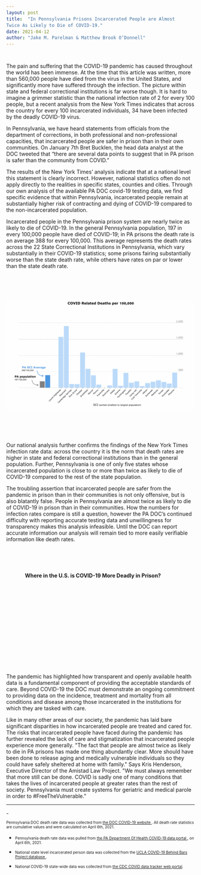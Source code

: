 ```yaml
---
layout: post
title:  "In Pennsylvania Prisons Incarcerated People are Almost
Twice As Likely to Die of COVID-19."
date: 2021-04-12
author: "Jake M. Parelman & Matthew Brook O’Donnell"
---
```

<div class='tooltip' style="opacity:0; padding: 6px; background-color:white; font:12p sans-serif; border-style:solid; border-width:1px;border-color:black"></div>

<p class="font-italic">The pain and suffering that the COVID-19 pandemic has caused throughout the world has been immense. At the time that this article was written, more than 560,000 people have died from the virus in the United States, and significantly more have suffered through the infection. The picture within state and federal correctional institutions is far worse though. It is hard to imagine a grimmer statistic than the national infection rate of 2 for every 100 people, but a recent analysis from the New York Times indicates that across the country for every 100 incarcerated individuals, 34 have been infected by the deadly COVID-19 virus. </p>

In Pennsylvania, we have heard statements from officials from the department of corrections, in both professional and non-professional capacities, that incarcerated people are safer in prison than in their own communities. On January 7th Bret Bucklen, the head data analyst at the DOC tweeted that “there are several data points to suggest that in PA prison is safer than the community from COVID.”

The results of the New York Times’ analysis indicate that at a national level this statement is clearly incorrect. However, national statistics often do not apply directly to the realities in specific states, counties and cities. Through our own analysis of the available PA DOC covid-19 testing data, we find specific evidence that within Pennsylvania, incarcerated people remain at substantially higher risk of contracting and dying of COVID-19 compared to the non-incarcerated population.

Incarcerated people in the Pennsylvania prison system are nearly twice as likely to die of COVID-19.  In the general Pennsylvania population, 197 in every 100,000 people have died of COVID-19; in PA prisons the death rate is on average 388 for every 100,000. This average represents the death rates across the 22 State Correctional Institutions in Pennsylvania, which vary substantially in their COVID-19 statistics; some prisons fairing substantially worse than the state death rate, while others have rates on par or lower than the state death rate.

<div class="text-center" style="margin-top: 80px; margin-bottom:80px">
<img src="/img/figures/Formatted_jj.png" class='img-fluid' />
</div>

Our national analysis further confirms the findings of the New York Times infection rate data: across the country it is the norm that death rates are higher in state and federal correctional institutions than in the general population. Further, Pennsylvania is one of only five states whose incarcerated population is close to or more than twice as likely to die of COVID-19 compared to the rest of the state population.

The troubling assertion that incarcerated people are safer from the pandemic in prison than in their communities is not only offensive, but is also blatantly false. People in Pennsylvania are almost twice as likely to die of COVID-19 in prison than in their communities. How the numbers for infection rates compare is still a question, however the PA DOC’s continued difficulty with reporting accurate testing data and unwillingness for transparency makes this analysis infeasible. Until the DOC can report accurate information our analysis will remain tied to more easily verifiable information like death rates.

<div class="row" style="margin-left:50px; margin-top: 80px">
     <label><strong>Where in the U.S. is COVID-19 More Deadly in Prison?</strong></label>
 </div>
 <div id='svg-div' class="row" style="margin-top: 20px; margin-bottom: 80px">
         <svg></svg>
 </div>

The pandemic has highlighted how transparent and openly available health data is a fundamental component of providing the acceptable standards of care. Beyond COVID-19 the DOC must demonstrate an ongoing commitment to providing data on the incidence, treatment and mortality from all conditions and disease among those incarcerated in the institutions for which they are tasked with care.

 Like in many other areas of our society, the pandemic has laid bare significant disparities in how incarcerated people are treated and cared for. The risks that incarcerated people have faced during the pandemic has further revealed the lack of care and stigmatization that incarcerated people experience more generally. "The fact that people are almost twice as likely to die in PA prisons has made one thing abundantly clear. More should have been done to release aging and medically vulnerable individuals so they could have safely sheltered at home with family." Says Kris Henderson, Executive Director of the Amistad Law Project. "We must always remember that more still can be done. COVID is sadly one of many conditions that takes the lives of incarcerated people at greater rates than the rest of society. Pennsylvania must create systems for geriatric and medical parole in order to #FreeTheVulnerable."


<hr>
- <p style='font-size:10px'>Pennsylvania DOC death rate data was collected from <a href='https://www.cor.pa.gov/Pages/COVID-19.aspx'> the DOC COVID-19 website </a>. All death rate statistics are cumulative values and were calculated on April 6th, 2021.</p>

- <p style='font-size:10px'>Pennsylvania death rate data was pulled from <a href='https://www.health.pa.gov/topics/disease/coronavirus/Pages/Cases.aspx'> the PA Department Of Health COVID-19 data portal </a>, on April 6th, 2021. </p>

- <p style='font-size:10px'> National state level incarcerated person data was collected from the <a href='https://law.ucla.edu/news/covid-19-behind-bars-project-enhances-prison/covid-19-database'> UCLA COVID-19 Behind Bars Project database </a>. </p>

- <p style='font-size:10px'> National COVID-19 state-wide data was collected from <a href='https://covid.cdc.gov/covid-data-tracker/#datatracker-home'> the CDC COVID data tracker web portal</a>. </p>

 <script>

 var tooltip = d3.select('.tooltip');

 var svg = d3.select('svg');

 var margin = {top: 10, left: 10, bottom: 10, right: 10}
   , width = parseInt(d3.select('#svg-div').style('width'))
   , width = width - margin.left - margin.right
   , mapRatio = .5
   , height = width * mapRatio;

svg
   .style('width', width + 'px')
   .style('height', height + 'px');

 var g = svg.append('g');

 const projection = d3.geoAlbersUsa()
    .scale(width)
    .translate([width/2,height/2]);

 var geoPath = d3.geoPath()
     .projection(projection);

 var promises = [
   d3.json("/data/us-albers.json"),
   d3.csv("/data/state_test.csv")
 ]

 d3.select(window).on('resize', resize);

 function resize() {
     width = parseInt(d3.select("#svg-div").style('width'));
     width = width - margin.left - margin.right;
     height = width * mapRatio;

     projection
         .translate([width / 2, height / 2])
         .scale(width);

     svg
         .style('width', width + 'px')
         .style('height', height + 'px');

     // resize the map
     svg.select('.county').attr('d', path);
 }


 Promise.all(promises).then(ready)

 function ready([us,features]) {
     g.selectAll('path')
         .data(topojson.feature(us,us.objects.us).features)
         .enter()
         .append('path')
         .attr('d',geoPath)
         .attr('stroke',"black")
         .style('fill',function(d){
             var v = find_data(d.properties.name,features);
             if (v === undefined){
                 return "white";
             } else {
                 if (v['State Death Rate'] - v['Prison Death Rate'] < 0) {
                     return "#4E97E0";
                 } else {
                     return "#ebebeb";
                 }
             }
         })
         .attr('class','county')
         .on('mouseover',function(event,d){
             var v = find_data(d.properties.name,features);
             if (v === undefined){
                 var html_string = "<strong>"+ d.properties.name + "</strong> <br /> no data available"
             } else {
                 var html_string = "<strong>"+ d.properties.name + "</strong> <br /> State Death Rate: <strong>"+v['State Death Rate']+' per 100,000</strong><br /> Prison Death Rate: <strong>'+ Math.round(v['Prison Death Rate']) + " per 100,000</strong>"
             }
             tooltip.style("opacity", 1)
             .style("left", (event.pageX - 200) + "px")
             .style("top", (event.pageY - 200) + "px")
             .html(html_string);
         })
         .on('mouseout',function(d){
           tooltip.style("opacity",0);
         });
         ;
 }

 // function to find fips object in data
 function find_data(state,data){
     var result = data.find(obj => {
         return obj.State === state
     });
     return result;
 }

 </script>
